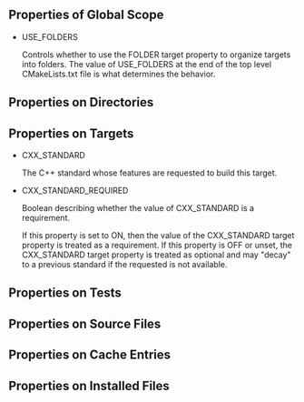## Properties of Global Scope

- USE_FOLDERS

    Controls whether to use the FOLDER target property to organize targets into folders. The value of USE_FOLDERS at the end of the top level CMakeLists.txt file is what determines the behavior.

## Properties on Directories

## Properties on Targets

- CXX_STANDARD

    The C++ standard whose features are requested to build this target.

- CXX_STANDARD_REQUIRED

    Boolean describing whether the value of CXX_STANDARD is a requirement.

    If this property is set to ON, then the value of the CXX_STANDARD target property is treated as a requirement. If this property is OFF or unset, the CXX_STANDARD target property is treated as optional and may "decay" to a previous standard if the requested is not available.

## Properties on Tests

## Properties on Source Files

## Properties on Cache Entries

## Properties on Installed Files